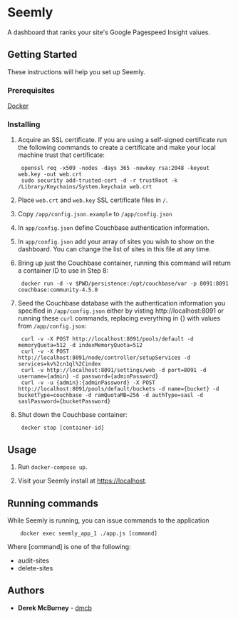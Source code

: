 # Seemly

A dashboard that ranks your site's Google Pagespeed Insight values.

## Getting Started

These instructions will help you set up Seemly.

### Prerequisites

[Docker](https://store.docker.com/search?offering=community&type=edition)

### Installing

1. Acquire an SSL certificate. If you are using a self-signed certificate run the following commands to create a certificate and make your local machine trust that certificate:

		openssl req -x509 -nodes -days 365 -newkey rsa:2048 -keyout web.key -out web.crt
        sudo security add-trusted-cert -d -r trustRoot -k /Library/Keychains/System.keychain web.crt

2. Place `web.crt` and `web.key` SSL certificate files in `/`.

3. Copy `/app/config.json.example` to `/app/config.json`

4. In `app/config.json` define Couchbase authentication information.

5. In `app/config.json` add your array of sites you wish to show on the dashboard. You can change the list of sites in this file at any time.

6. Bring up just the Couchbase container, running this command will return a container ID to use in Step 8:

		docker run -d -v $PWD/persistence:/opt/couchbase/var -p 8091:8091 couchbase:community-4.5.0

7. Seed the Couchbase database with the authentication information you specified in `/app/config.json` either by visting http://localhost:8091 or running these `curl` commands, replacing everything in {} with values from `/app/config.json`:

        curl -v -X POST http://localhost:8091/pools/default -d memoryQuota=512 -d indexMemoryQuota=512
        curl -v -X POST http://localhost:8091/node/controller/setupServices -d services=kv%2cn1ql%2Cindex
        curl -v http://localhost:8091/settings/web -d port=8091 -d username={admin} -d password={adminPassword}
        curl -v -u {admin}:{adminPassword} -X POST http://localhost:8091/pools/default/buckets -d name={bucket} -d bucketType=couchbase -d ramQuotaMB=256 -d authType=sasl -d saslPassword={bucketPassword}

8. Shut down the Couchbase container:

		docker stop [container-id]

## Usage

1. Run `docker-compose up`.

2. Visit your Seemly install at [https://localhost](https://localhost).

## Running commands

While Seemly is running, you can issue commands to the application

		docker exec seemly_app_1 ./app.js [command]

Where [command] is one of the following:

* audit-sites
* delete-sites

## Authors

* **Derek McBurney** - [dmcb](https://github.com/dmcb)
